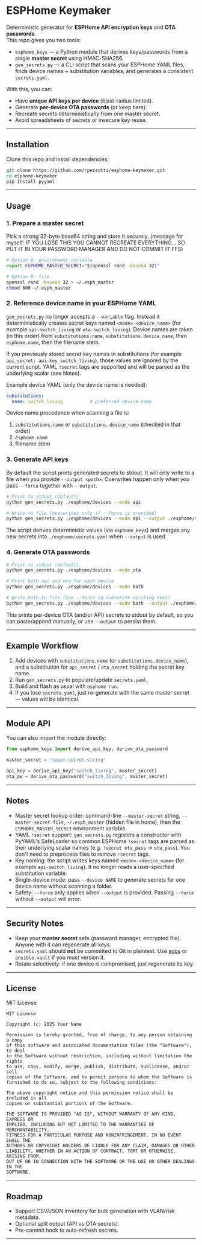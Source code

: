 # ESPHome Keymaker

Deterministic generator for **ESPHome API encryption keys** and **OTA passwords**.  
This repo gives you two tools:

- `esphome_keys` — a Python module that derives keys/passwords from a single **master secret** using HMAC-SHA256.
- `gen_secrets.py` — a CLI script that scans your ESPHome YAML files, finds device names + substitution variables, and generates a consistent `secrets.yaml`.

With this, you can:
- Have **unique API keys per device** (blast-radius limited).
- Generate **per-device OTA passwords** (or keep tiers).
- Recreate secrets deterministically from one master secret.
- Avoid spreadsheets of secrets or insecure key reuse.

---

## Installation

Clone this repo and install dependencies:

```bash
git clone https://github.com/rpezzotti/esphome-keymaker.git
cd esphome-keymaker
pip install pyyaml
```

---

## Usage

### 1. Prepare a master secret
Pick a strong 32-byte base64 string and store it securely. (message for myself: IF YOU LOSE THIS YOU CANNOT RECREATE EVERYTHING... SO PUT IT IN YOUR PASSWORD MANAGER AND DO NOT COMMIT IT FFS)

```bash
# Option A: environment variable
export ESPHOME_MASTER_SECRET="$(openssl rand -base64 32)"

# Option B: file
openssl rand -base64 32 > ~/.esph_master
chmod 600 ~/.esph_master
```


### 2. Reference device name in your ESPHome YAML
`gen_secrets.py` no longer accepts a `--variable` flag. Instead it deterministically creates secret keys named `<mode>-<device_name>` (for example `api-switch_living` or `ota-switch_living`). Device names are taken (in this order) from `substitutions.name`, `substitutions.device_name`, then `esphome.name`, then the filename stem.

If you previously stored secret key names in substitutions (for example `api_secret: api-key_switch_living`), those values are ignored by the current script. YAML `!secret` tags are supported and will be parsed as the underlying scalar (see Notes).

Example device YAML (only the device name is needed):

```yaml
substitutions:
  name: switch_living          # preferred device name
```

Device name precedence when scanning a file is:
1. `substitutions.name` or `substitutions.device_name` (checked in that order)
2. `esphome.name`
3. filename stem

### 3. Generate API keys
By default the script prints generated secrets to stdout. It will only write to a file when you provide `--output <path>`. Overwrites happen only when you pass `--force` together with `--output`.

```bash
# Print to stdout (default)
python gen_secrets.py ./esphome/devices --mode api 

# Write to file (overwrites only if --force is provided)
python gen_secrets.py ./esphome/devices --mode api --output ./esphome/secrets.yaml --force
```

The script derives deterministic values (via `esphome_keys`) and merges any new secrets into `./esphome/secrets.yaml` when `--output` is used. 

### 4. Generate OTA passwords
```bash
# Print to stdout (default)
python gen_secrets.py ./esphome/devices --mode ota

# Print both api and ota for each device
python gen_secrets.py ./esphome/devices --mode both

# Write both to file (use --force to overwrite existing keys)
python gen_secrets.py ./esphome/devices --mode both --output ./esphome/secrets.yaml --force
```

This prints per-device OTA (and/or API) secrets to stdout by default, so you can paste/append manually, or use `--output` to persist them.

---

## Example Workflow

1. Add devices with `substitutions.name` (or `substitutions.device_name`), and a substitution for `api_secret` / `ota_secret` holding the secret key name.
2. Run `gen_secrets.py` to populate/update `secrets.yaml`.
3. Build and flash as usual with `esphome run`.
4. If you lose `secrets.yaml`, just re-generate with the same master secret — values will be identical.

---

## Module API

You can also import the module directly:

```python
from esphome_keys import derive_api_key, derive_ota_password

master_secret = "super-secret-string"

api_key = derive_api_key("switch_living", master_secret)
ota_pw = derive_ota_password("switch_living", master_secret)
```

---

## Notes

- Master secret lookup order: command-line `--master-secret` string, `--master-secret-file`, `~/.esph_master` (hidden file in home), then the `ESPHOME_MASTER_SECRET` environment variable.
- YAML `!secret` support: `gen_secrets.py` registers a constructor with PyYAML's SafeLoader so common ESPHome `!secret` tags are parsed as their underlying scalar names (e.g. `!secret ota_pass` -> `ota_pass`). You don't need to preprocess files to remove `!secret` tags.
- Key naming: the script writes keys named `<mode>-<device_name>` (for example `api-switch_living`). It no longer reads a user-specified substitution variable.
- Single-device mode: pass `--device NAME` to generate secrets for one device name without scanning a folder.
- Safety: `--force` only applies when `--output` is provided. Passing `--force` without `--output` will error.

---

## Security Notes

- Keep your **master secret** safe (password manager, encrypted file). Anyone with it can regenerate all keys.
- `secrets.yaml` should **not** be committed to Git in plaintext. Use [sops](https://github.com/getsops/sops) or `ansible-vault` if you must version it.
- Rotate selectively: if one device is compromised, just regenerate its key.

---

## License

MIT License

```
MIT License

Copyright (c) 2025 Your Name

Permission is hereby granted, free of charge, to any person obtaining a copy
of this software and associated documentation files (the "Software"), to deal
in the Software without restriction, including without limitation the rights
to use, copy, modify, merge, publish, distribute, sublicense, and/or sell
copies of the Software, and to permit persons to whom the Software is
furnished to do so, subject to the following conditions:

The above copyright notice and this permission notice shall be included in all
copies or substantial portions of the Software.

THE SOFTWARE IS PROVIDED "AS IS", WITHOUT WARRANTY OF ANY KIND, EXPRESS OR
IMPLIED, INCLUDING BUT NOT LIMITED TO THE WARRANTIES OF MERCHANTABILITY,
FITNESS FOR A PARTICULAR PURPOSE AND NONINFRINGEMENT. IN NO EVENT SHALL THE
AUTHORS OR COPYRIGHT HOLDERS BE LIABLE FOR ANY CLAIM, DAMAGES OR OTHER
LIABILITY, WHETHER IN AN ACTION OF CONTRACT, TORT OR OTHERWISE, ARISING FROM,
OUT OF OR IN CONNECTION WITH THE SOFTWARE OR THE USE OR OTHER DEALINGS IN THE
SOFTWARE.
```

---

## Roadmap

- Support CSV/JSON inventory for bulk generation with VLAN/risk metadata.
- Optional split output (API vs OTA secrets).
- Pre-commit hook to auto-refresh secrets.

---
